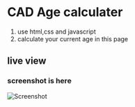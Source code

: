 # CAD Age calculater
  1. use html,css and javascript
  2. calculate your current age in this page

## live view

### screenshot is here
![Screenshot](https://github.com/Suvathik0119/Suvathik0119-CAD-Age-Calculator/assets/153272381/7e04e910-66ce-4ff4-b7d4-7f1c67698012)

  
